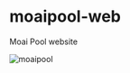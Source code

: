 # moaipool-web
Moai Pool website

![moaipool](https://user-images.githubusercontent.com/84546123/119172747-9ab64880-ba66-11eb-9c20-997d239f3290.jpg)

